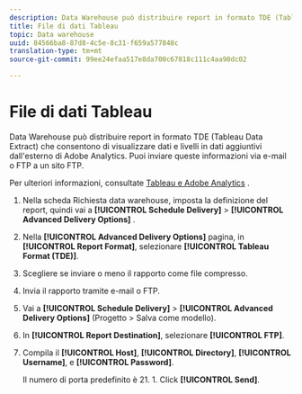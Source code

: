 ```yaml
---
description: Data Warehouse può distribuire report in formato TDE (Tableau Data Extract) che consentono di visualizzare dati e livelli in dati aggiuntivi dall'esterno di Adobe Analytics. Puoi inviare queste informazioni via e-mail o FTP a un sito FTP.
title: File di dati Tableau
topic: Data warehouse
uuid: 84566ba8-87d8-4c5e-8c31-f659a577848c
translation-type: tm+mt
source-git-commit: 99ee24efaa517e8da700c67818c111c4aa90dc02

---
```



# File di dati Tableau

Data Warehouse può distribuire report in formato TDE (Tableau Data Extract) che consentono di visualizzare dati e livelli in dati aggiuntivi dall'esterno di Adobe Analytics. Puoi inviare queste informazioni via e-mail o FTP a un sito FTP.

Per ulteriori informazioni, consultate [Tableau e Adobe Analytics](https://www.tableausoftware.com/about/blog/2014/3/tableau-and-adobe-analytics-digital-marketing-gets-even-more-awesome-29491) .

1. Nella scheda Richiesta data warehouse, imposta la definizione del report, quindi vai a **[!UICONTROL Schedule Delivery]** &gt; **[!UICONTROL Advanced Delivery Options]** .
1. Nella **[!UICONTROL Advanced Delivery Options]** pagina, in **[!UICONTROL Report Format]**, selezionare **[!UICONTROL Tableau Format (TDE)]**.
1. Scegliere se inviare o meno il rapporto come file compresso.
1. Invia il rapporto tramite e-mail o FTP.

1. Vai a **[!UICONTROL Schedule Delivery]** &gt; **[!UICONTROL Advanced Delivery Options]** (Progetto &gt; Salva come modello).
1. In **[!UICONTROL Report Destination]**, selezionare **[!UICONTROL FTP]**.
1. Compila il **[!UICONTROL Host]**, **[!UICONTROL Directory]**, **[!UICONTROL Username]**, e **[!UICONTROL Password]**.

   Il numero di porta predefinito è 21. 1. Click **[!UICONTROL Send]**.
